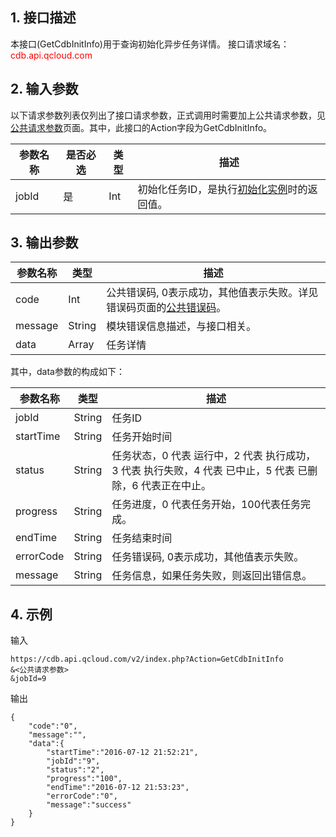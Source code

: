 ## 1. 接口描述
本接口(GetCdbInitInfo)用于查询初始化异步任务详情。
接口请求域名：<font style='color:red'>cdb.api.qcloud.com </font>

## 2. 输入参数
以下请求参数列表仅列出了接口请求参数，正式调用时需要加上公共请求参数，见<a href='/doc/api/372/4153' title='公共请求参数'>公共请求参数</a>页面。其中，此接口的Action字段为GetCdbInitInfo。

| 参数名称 | 是否必选  | 类型 | 描述 |
|---------|---------|---------|---------|
| jobId | 是 | Int | 初始化任务ID，是执行[初始化实例](/doc/api/253/5335)时的返回值。|


## 3. 输出参数
| 参数名称 | 类型 | 描述 |
|---------|---------|---------|
| code | Int | 公共错误码, 0表示成功，其他值表示失败。详见错误码页面的<a href='https://www.qcloud.com/doc/api/372/%E9%94%99%E8%AF%AF%E7%A0%81#1.E3.80.81.E5.85.AC.E5.85.B1.E9.94.99.E8.AF.AF.E7.A0.81' title='公共错误码'>公共错误码</a>。|
| message | String | 模块错误信息描述，与接口相关。|
| data | Array | 任务详情 |
其中，data参数的构成如下：

| 参数名称 | 类型 | 描述 |
|---------|---------|---------|
| jobId | String | 任务ID| 
| startTime | String | 任务开始时间| 
| status | String | 任务状态，0 代表 运行中，2 代表 执行成功，3 代表 执行失败，4 代表 已中止，5 代表 已删除，6 代表正在中止。| 
| progress | String | 任务进度，0 代表任务开始，100代表任务完成。 
| endTime | String | 任务结束时间| 
| errorCode | String | 任务错误码, 0表示成功，其他值表示失败。| 
| message | String | 任务信息，如果任务失败，则返回出错信息。| 


## 4. 示例
输入
```
https://cdb.api.qcloud.com/v2/index.php?Action=GetCdbInitInfo
&<公共请求参数>
&jobId=9
```
输出
```
{
    "code":"0",
    "message":"",
    "data":{
        "startTime":"2016-07-12 21:52:21",
        "jobId":"9",
        "status":"2",
        "progress":"100",
        "endTime":"2016-07-12 21:53:23",
        "errorCode":"0",
        "message":"success"
    }
}
```

